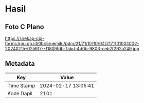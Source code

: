 # Hasil

## Foto C Plano

https://sirekap-obj-formc.kpu.go.id/0bc5/pemilu/pdpr/21/71/10/10/04/2171101004002-20240215-025917--f1809fdb-1abd-4d0b-9803-ceb2f292a249.jpg


## Metadata

| Key        | Value               |
| ---------- | ------------------- |
| Time Stamp | 2024-02-17 13:05:41 |
| Kode Dapil | 2101                |



